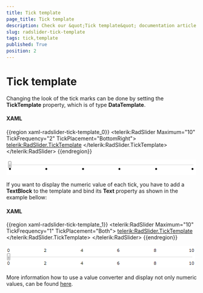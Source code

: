 ```yaml
---
title: Tick template
page_title: Tick template
description: Check our &quot;Tick template&quot; documentation article for the RadSlider {{ site.framework_name }} control.
slug: radslider-tick-template
tags: tick,template
published: True
position: 2
---
```


# Tick template

Changing the look of the tick marks can be done by setting the __TickTemplate__ property, which is of type __DataTemplate__.

#### __XAML__

{{region xaml-radslider-tick-template_0}}
	<telerik:RadSlider Maximum="10" TickFrequency="2" TickPlacement="BottomRight">
	    <telerik:RadSlider.TickTemplate>
	        <DataTemplate>
	            <Grid>
	                <Ellipse Width="5" Height="5" Fill="Black" />
	            </Grid>
	        </DataTemplate>
	    </telerik:RadSlider.TickTemplate>
	</telerik:RadSlider>
{{endregion}}

![](images/radslider_features_ellipse_ticktemplate.png)

If you want to display the numeric value of each tick, you have to add a __TextBlock__ to the template and bind its __Text__ property as shown in the example bellow:

#### __XAML__

{{region xaml-radslider-tick-template_1}}
	<telerik:RadSlider Maximum="10" TickFrequency="1" TickPlacement="Both">
	    <telerik:RadSlider.TickTemplate>
	        <DataTemplate>
	            <Grid>
	                <TextBlock Text="{Binding}" FontSize="11"/>
	            </Grid>
	        </DataTemplate>
	    </telerik:RadSlider.TickTemplate>
	</telerik:RadSlider>
{{endregion}}

![](images/radslider_features_digit_ticktemplate.png)

More information how to use a value converter and display not only numeric values, can be found [here](https://www.telerik.com/blogs/using-valueconverter-to-edit-slider-s-ticktemplate).
